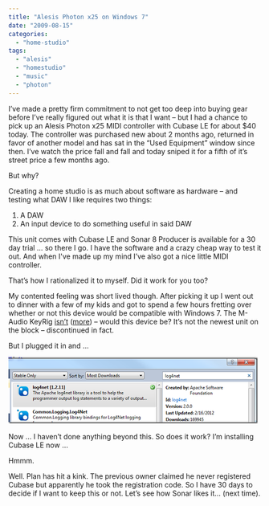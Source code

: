 ```yaml
---
title: "Alesis Photon x25 on Windows 7"
date: "2009-08-15"
categories: 
  - "home-studio"
tags: 
  - "alesis"
  - "homestudio"
  - "music"
  - "photon"
---
```


I’ve made a pretty firm commitment to not get too deep into buying gear before I’ve really figured out what it is that I want – but I had a chance to pick up an Alesis Photon x25 MIDI controller with Cubase LE for about $40 today. The controller was purchased new about 2 months ago, returned in favor of another model and has sat in the “Used Equipment” window since then. I’ve watch the price fall and fall and today sniped it for a fifth of it’s street price a few months ago.

But why?

Creating a home studio is as much about software as hardware – and testing what DAW I like requires two things:

1. A DAW
2. An input device to do something useful in said DAW

This unit comes with Cubase LE and Sonar 8 Producer is available for a 30 day trial … so there I go. I have the software and a crazy cheap way to test it out. And when I've made up my mind I’ve also got a nice little MIDI controller.

That’s how I rationalized it to myself. Did it work for you too?

My contented feeling was short lived though. After picking it up I went out to dinner with a few of my kids and got to spend a few hours fretting over whether or not this device would be compatible with Windows 7. The M-Audio KeyRig [isn’t](http://twitter.com/noahcoad/status/3303462990) ([more](http://twitter.com/noahcoad/status/3310307595)) – would this device be? It’s not the newest unit on the block – discontinued in fact.

But I plugged it in and …

![image](/images/archive/image_thumb.png "image")

Now … I haven’t done anything beyond this. So does it work? I’m installing Cubase LE now …

Hmmm.

Well. Plan has hit a kink. The previous owner claimed he never registered Cubase but apparently he took the registration code. So I have 30 days to decide if I want to keep this or not. Let’s see how Sonar likes it… (next time).
